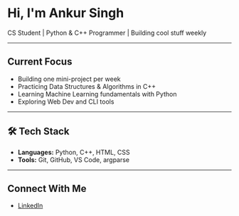 # Hi, I'm Ankur Singh

 CS Student | Python & C++ Programmer | Building cool stuff weekly

---

## Current Focus

- Building one mini-project per week
- Practicing Data Structures & Algorithms in C++
- Learning Machine Learning fundamentals with Python
- Exploring Web Dev and CLI tools

---

## 🛠 Tech Stack

- **Languages:** Python, C++, HTML, CSS
- **Tools:** Git, GitHub, VS Code, argparse

---

## Connect With Me

- [LinkedIn](https://linkedin.com/in/ankursingh77)

